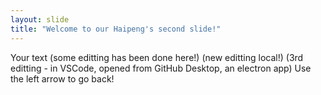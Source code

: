 ```yaml
---
layout: slide
title: "Welcome to our Haipeng's second slide!"
---
```

Your text (some editting has been done here!) (new editting local!) (3rd editting - in VSCode, opened from GitHub Desktop, an electron app)
Use the left arrow to go back!
